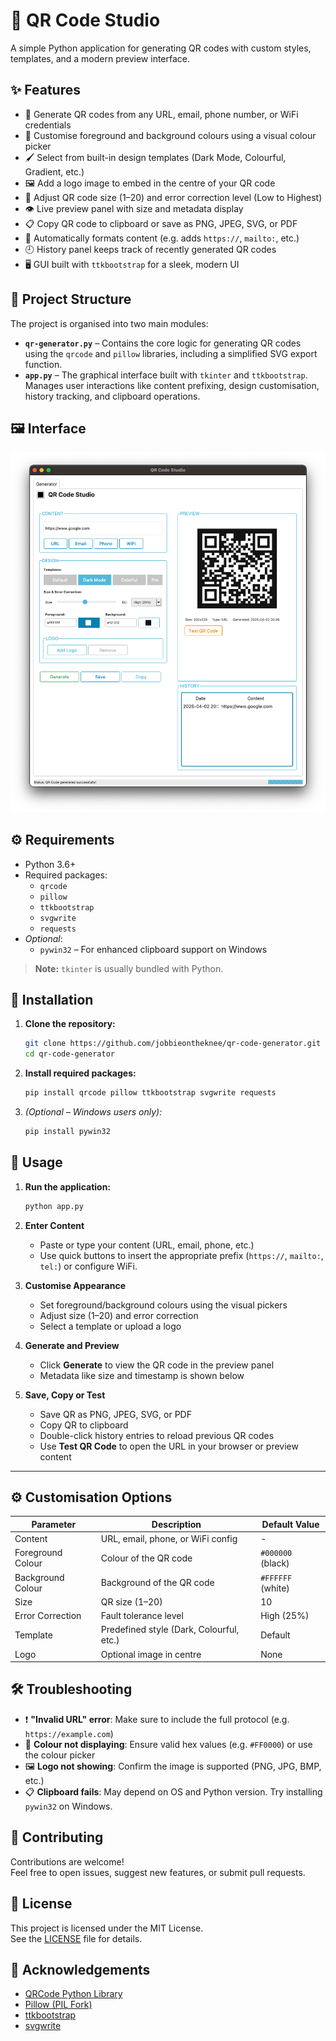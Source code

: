 # 📸 QR Code Studio

A simple Python application for generating QR codes with custom styles, templates, and a modern preview interface.


## ✨ Features

- 🔗 Generate QR codes from any URL, email, phone number, or WiFi credentials  
- 🎨 Customise foreground and background colours using a visual colour picker  
- 🖌️ Select from built-in design templates (Dark Mode, Colourful, Gradient, etc.)  
- 🖼️ Add a logo image to embed in the centre of your QR code  
- 📏 Adjust QR code size (1–20) and error correction level (Low to Highest)  
- 👁️ Live preview panel with size and metadata display  
- 📋 Copy QR code to clipboard or save as PNG, JPEG, SVG, or PDF  
- 🧠 Automatically formats content (e.g. adds `https://`, `mailto:`, etc.)  
- 🕘 History panel keeps track of recently generated QR codes  
- 🖥️ GUI built with `ttkbootstrap` for a sleek, modern UI  

## 🧱 Project Structure

The project is organised into two main modules:

- **`qr-generator.py`** – Contains the core logic for generating QR codes using the `qrcode` and `pillow` libraries, including a simplified SVG export function.  
- **`app.py`** – The graphical interface built with `tkinter` and `ttkbootstrap`. Manages user interactions like content prefixing, design customisation, history tracking, and clipboard operations.

## 🖼️ Interface

![QR Code Generator Preview](<qr_preview.png>)

## ⚙️ Requirements

- Python 3.6+
- Required packages:
  - `qrcode`
  - `pillow`
  - `ttkbootstrap`
  - `svgwrite`
  - `requests`
- *Optional*:
  - `pywin32` – For enhanced clipboard support on Windows

> **Note:** `tkinter` is usually bundled with Python.

## 🚀 Installation

1. **Clone the repository:**
   ```bash
   git clone https://github.com/jobbieontheknee/qr-code-generator.git
   cd qr-code-generator
   ```

2. **Install required packages:**
   ```bash
   pip install qrcode pillow ttkbootstrap svgwrite requests
   ```

3. *(Optional – Windows users only):*
   ```bash
   pip install pywin32
   ```

## 🧪 Usage

1. **Run the application:**
   ```bash
   python app.py
   ```

2. **Enter Content**
   - Paste or type your content (URL, email, phone, etc.)
   - Use quick buttons to insert the appropriate prefix (`https://`, `mailto:`, `tel:`) or configure WiFi.

3. **Customise Appearance**
   - Set foreground/background colours using the visual pickers  
   - Adjust size (1–20) and error correction  
   - Select a template or upload a logo

4. **Generate and Preview**
   - Click **Generate** to view the QR code in the preview panel  
   - Metadata like size and timestamp is shown below

5. **Save, Copy or Test**
   - Save QR as PNG, JPEG, SVG, or PDF  
   - Copy QR to clipboard  
   - Double-click history entries to reload previous QR codes  
   - Use **Test QR Code** to open the URL in your browser or preview content

---

## ⚙️ Customisation Options

| Parameter           | Description                              | Default Value     |
|---------------------|------------------------------------------|-------------------|
| Content             | URL, email, phone, or WiFi config        | -                 |
| Foreground Colour   | Colour of the QR code                    | `#000000` (black) |
| Background Colour   | Background of the QR code                | `#FFFFFF` (white) |
| Size                | QR size (1–20)                           | 10                |
| Error Correction    | Fault tolerance level                    | High (25%)        |
| Template            | Predefined style (Dark, Colourful, etc.) | Default           |
| Logo                | Optional image in centre                 | None              |

## 🛠️ Troubleshooting

- ❗ **"Invalid URL" error**: Make sure to include the full protocol (e.g. `https://example.com`)  
- 🎨 **Colour not displaying**: Ensure valid hex values (e.g. `#FF0000`) or use the colour picker  
- 🖼️ **Logo not showing**: Confirm the image is supported (PNG, JPG, BMP, etc.)  
- 📋 **Clipboard fails**: May depend on OS and Python version. Try installing `pywin32` on Windows.

## 🤝 Contributing

Contributions are welcome!  
Feel free to open issues, suggest new features, or submit pull requests.

## 📄 License

This project is licensed under the MIT License.  
See the [LICENSE](https://license/) file for details.

## 🙏 Acknowledgements

- [QRCode Python Library](https://github.com/lincolnloop/python-qrcode)  
- [Pillow (PIL Fork)](https://python-pillow.org/)  
- [ttkbootstrap](https://github.com/israel-dryer/ttkbootstrap)  
- [svgwrite](https://github.com/mozman/svgwrite)
